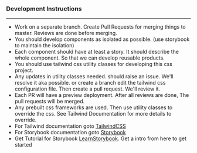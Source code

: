 ### Development Instructions

---
- Work on a separate branch. Create Pull Requests for merging things to master. Reviews are done before merging.
- You should develop components as isolated as possible. (use storybook to maintain the isolation)
- Each component should have at least a story. It should describe the whole component. So that we can develop reusable products.
- You should use tailwind css utility classes for developing this css project.
- Any updates in utility classes needed. should raise an issue. We'll resolve it aka possible. or create a branch edit the tailwind css configuration file. Then create a pull request. We'll review it. 
- Each PR will have a preview deployment. After all reviews are done, The pull requests will be merged.
- Any prebuilt css frameworks are used. Then use utility classes to override the css. See Tailwind Documentation for more details to override.
- For Tailwind documentation goto [TailwindCSS](https://tailwindcss.com/)
- For Storybook documentation goto [Storybook](https://tailwindcss.com/)
- Get Tutorial for Storybook [LearnStorybook](https://www.learnstorybook.com/). Get a intro from here to get started